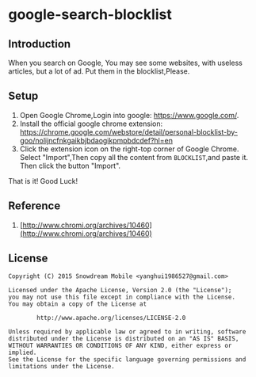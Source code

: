 # google-search-blocklist

## Introduction
When you search on Google, You may see some websites, with useless articles, but a lot of ad.
Put them in the blocklist,Please.

## Setup
1. Open Google Chrome,Login into google: https://www.google.com/.
1. Install the official google chrome extension: https://chrome.google.com/webstore/detail/personal-blocklist-by-goo/nolijncfnkgaikbjbdaogikpmpbdcdef?hl=en
1. Click the extension icon on the right-top corner of Google Chrome. Select "Import",Then copy all the content from `BLOCKLIST`,and paste it. Then click the button "Import".

That is it! Good Luck!

## Reference
1. [http://www.chromi.org/archives/10460](http://www.chromi.org/archives/10460)

## License
```
Copyright (C) 2015 Snowdream Mobile <yanghui1986527@gmail.com>

Licensed under the Apache License, Version 2.0 (the "License");
you may not use this file except in compliance with the License.
You may obtain a copy of the License at

        http://www.apache.org/licenses/LICENSE-2.0

Unless required by applicable law or agreed to in writing, software
distributed under the License is distributed on an "AS IS" BASIS,
WITHOUT WARRANTIES OR CONDITIONS OF ANY KIND, either express or implied.
See the License for the specific language governing permissions and
limitations under the License.
```
